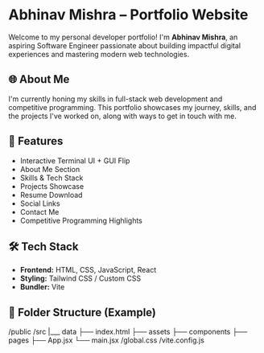 # Abhinav Mishra – Portfolio Website

Welcome to my personal developer portfolio! I'm **Abhinav Mishra**, an aspiring Software Engineer passionate about building impactful digital experiences and mastering modern web technologies.

## 🌐 About Me

I'm currently honing my skills in full-stack web development and competitive programming. This portfolio showcases my journey, skills, and the projects I've worked on, along with ways to get in touch with me.

## 🚀 Features

- Interactive Terminal UI + GUI Flip
- About Me Section
- Skills & Tech Stack
- Projects Showcase
- Resume Download
- Social Links
- Contact Me 
- Competitive Programming Highlights

## 🛠️ Tech Stack

- **Frontend:** HTML, CSS, JavaScript, React
- **Styling:** Tailwind CSS / Custom CSS
- **Bundler:** Vite

## 📁 Folder Structure (Example)

/public
/src
|___ data
├── index.html
├── assets
├── components
├── pages
├── App.jsx
└── main.jsx
/global.css
/vite.config.js


